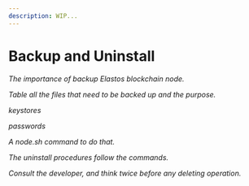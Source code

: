 ```yaml
---
description: WIP...
---
```


# Backup and Uninstall

_The importance of backup Elastos blockchain node._

_Table all the files that need to be backed up and the purpose._

_keystores_

_passwords_

_A node.sh command to do that._

_The uninstall procedures follow the commands._

_Consult the developer, and think twice before any deleting operation._

